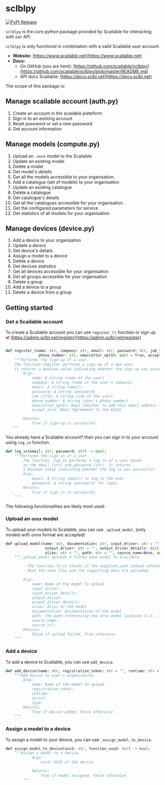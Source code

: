 # sclblpy

[![PyPI Release](https://github.com/scailable/sclblpy/workflows/PyPI%20Release/badge.svg)](https://pypi.org/project/sclblpy/)

`sclblpy` is the core python package provided by Scailable for interacting with our API. 

`sclblpy` is only functional in combination with a valid Scailable user account.

- **Website:** [https://www.scailable.net](https://www.scailable.net)
- **Docs:**
   - On GitHub (you are here): [https://github.com/scailable/sclblpy](https://github.com/scailable/sclblpy/blob/master/README.md)
   - API docs Scailable: [https://docs.sclbl.net](https://docs.sclbl.net)

The scope of this package is:

## Manage scailable account (auth.py)
1. Create an account in the scailable plateform
2. Sign in to an existing account
3. Reset password or set a new password
4. Get account information

## Manage models (compute.py)
1. Upload an `.onnx` model to the Scailable
2. Update an existing model
3. Delete a model
4. Get model's details
5. Get all the models accessible to your organisation.
6. Add a catalogue (set of models) to your organisation
7. Update an existing catalogue
8. Delete a catalogue
9. Get catalogue's details
10. Get all the catalogues accessible for your organisation.
11. Get the configured parameters for service
12. Get statistics of all models for your organisation

## Manage devices (device.py)
1. Add a device to your organisation
2. Update a device
3. Get device's details
4. Assign a model to a device
5. Delete a device
6. Get devices statistics
7. Get all devices accessible for your organisation
8. Get all groups accessible for your organisation
9. Delete a group
10. Add a device to a group
11. Delete a device from a group


## Getting started

### Get a Scailable account

To create a Scailable account you can use `register_()` function or sign up at [https://admin.sclbl.net/register](https://admin.sclbl.net/register) 
```python

def register_(name: str, company: str, email: str, password: str, job_title: str,
               phone_number: str, newsletter_optIn: bool = True, accept_eula: bool = True) -> bool:
    """Performs the sign-up of a user.
    The function register performs a sign-up of a new user.
    It returns a boolean value indicating whether the sign-up was successful.
        Args:
            name: A string (name of the user)
            company: A string (name of the user's company)
            email: A string (email)
            password: A string (password)
            job_title: A string (job of the user)
            phone_number: A string (user's phone number)
            newsletter_optIn: Bool (whether to add this email address to the newsletter)
            accept_eula: Bool (Agreement to the EULA)

        Returns:
            True if sign-up is successful.
   """
```

You already have a Scailable account? then you can sign in to your account using `log_in` function.
```python
def log_in(email: str, password: str) -> bool:
    """Performs the sign in of a user.
        The function _log_in performs a log in of a user based
        on the email (str) and password (str). It returns
        a boolean value indicating whether the log in was successful.
        Args:
            email: A string (email) to log in the user
            password: A string (password) for login
        Returns:
            True if sign in is successful.
    """
```

The following functionalities are likely most used:

### Upload an `onnx` model

To upload your models to Scailable, you can use `_upload_model`. (only models with onnx format are accepted)

```python
def upload_model(name: str, documentation: str, input_driver: str = "", input_driver_details: dict = {},
                  output_driver: str = "", output_driver_details: dict = {},
                  alias: str = "", path: str = "", source_name=None, source_url=None) -> bool:
    """_upload_model uploads a fitted onnx model to Scailable.

        - The function first checks if the supplied path indeed references a .onnx file
        - Next the onnx file and the supporting docs are uploaded.

        Args:
            name: Name of the model to upload
            input_driver:
            input_driver_details:
            output_driver:
            output_driver_details:
            alias: Alias of the model
            documentation: Documentation of the model
            path: The path referencing the onnx model location (i.e., the .onnx file location).
            source_name:
            source_url:
        Returns:
            False if upload failed, True otherwise
    """
```

### Add a device

To add a device to Scailable, you can use `add_device`.
```python
def add_device(name: str, registration_token: str = "", runtime: str = "", serial: str = "", type: str = "") -> bool:
    """Add device to user's organisation.
        Args:
            name: Name of the model to upload
            registration_token:
            runtime:
            serial:
            type:
        Returns:
            True if device added, False otherwise
    """
```

### Assign a model to a device

To assign a model to your device, you can use `_assign_model_to_device`.
```python
def assign_model_to_device(uuid: str, function_uuid: str) -> bool:
    """Assign a model to a device.
            Args:
                uuid: UUID of the device

            Returns:
                True if model assigned, False otherwise
        """
```





